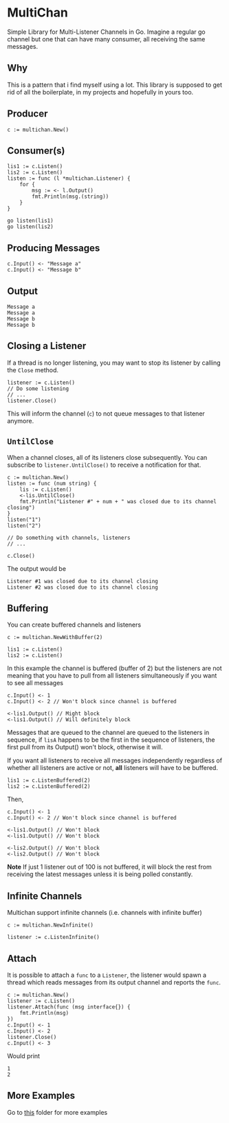 # MultiChan
Simple Library for Multi-Listener Channels in Go.
Imagine a regular go channel but one that can have many consumer, all receiving the same messages.

## Why
This is a pattern that i find myself using a lot.
This library is supposed to get rid of all the boilerplate, in my projects and hopefully in yours too.

## Producer
```golang
c := multichan.New()
```

## Consumer(s)
```golang
lis1 := c.Listen()
lis2 := c.Listen()
listen := func (l *multichan.Listener) {
    for {
        msg := <- l.Output()
        fmt.Println(msg.(string))
    }
}

go listen(lis1)
go listen(lis2)
```

## Producing Messages
```golang
c.Input() <- "Message a"
c.Input() <- "Message b"
```

## Output
```
Message a
Message a
Message b
Message b
```

## Closing a Listener
If a thread is no longer listening, you may want to stop its listener by calling the `Close` method.

```golang
listener := c.Listen()
// Do some listening
// ...
listener.Close()
```

This will inform the channel (`c`) to not queue messages to that listener anymore.

## `UntilClose`
When a channel closes, all of its listeners close subsequently.
You can subscribe to `listener.UntilClose()` to receive a notification for that.

```golang
c := multichan.New()
listen := func (num string) {
    lis := c.Listen()
    <-lis.UntilClose()
    fmt.Println("Listener #" + num + " was closed due to its channel closing")
}
listen("1")
listen("2")

// Do something with channels, listeners
// ...

c.Close()
```

The output would be

```
Listener #1 was closed due to its channel closing
Listener #2 was closed due to its channel closing
```

## Buffering
You can create buffered channels and listeners
```golang
c := multichan.NewWithBuffer(2)
```
```golang
lis1 := c.Listen()
lis2 := c.Listen()
```

In this example the channel is buffered (buffer of 2) but the listeners are not meaning that you have to pull from all listeners simultaneously if you want to see all messages

```golang
c.Input() <- 1
c.Input() <- 2 // Won't block since channel is buffered

<-lis1.Output() // Might block
<-lis1.Output() // Will definitely block
```

Messages that are queued to the channel are queued to the listeners in sequence, if `lisA` happens to be the first in the sequence of listeners, the first pull from its Output() won't block, otherwise it will.

If you want all listeners to receive all messages independently regardless of whether all listeners are active or not, **all** listeners will have to be buffered.

```golang
lis1 := c.ListenBuffered(2)
lis2 := c.ListenBuffered(2)
```

Then,

```golang
c.Input() <- 1
c.Input() <- 2 // Won't block since channel is buffered

<-lis1.Output() // Won't block
<-lis1.Output() // Won't block

<-lis2.Output() // Won't block
<-lis2.Output() // Won't block
```

**Note** If just 1 listener out of 100 is not buffered, it will block the rest from receiving the latest messages unless it is being polled constantly.

## Infinite Channels
Multichan support infinite channels (i.e. channels with infinite buffer)
```golang
c := multichan.NewInfinite()
```
```golang
listener := c.ListenInfinite()
```

## Attach
It is possible to attach a `func` to a `Listener`, the listener would spawn a thread which reads messages from its output channel and reports the `func`.
```golang
c := multichan.New()
listener := c.Listen()
listener.Attach(func (msg interface{}) {
    fmt.Println(msg)
})
c.Input() <- 1
c.Input() <- 2
listener.Close()
c.Input() <- 3
```

Would print

```
1
2
```

## More Examples
Go to [this](./examples) folder for more examples
